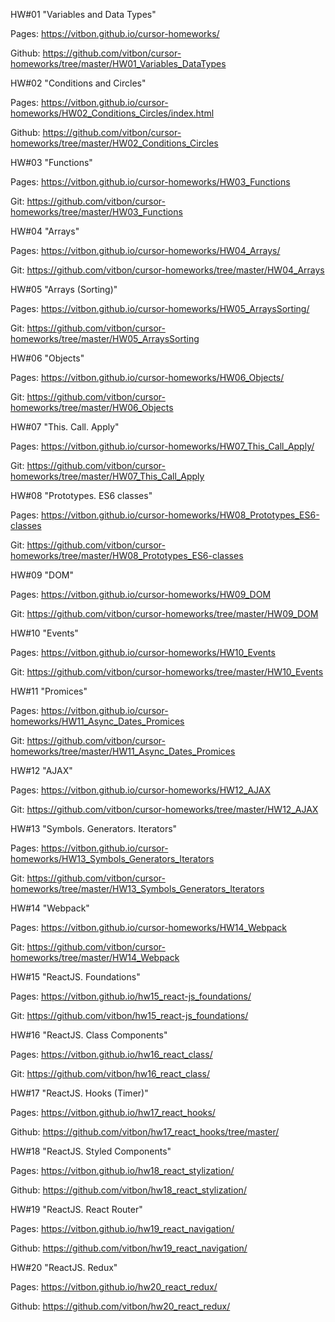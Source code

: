 HW#01 "Variables and Data Types"

Pages: https://vitbon.github.io/cursor-homeworks/

Github: https://github.com/vitbon/cursor-homeworks/tree/master/HW01_Variables_DataTypes

HW#02 "Conditions and Circles"

Pages: https://vitbon.github.io/cursor-homeworks/HW02_Conditions_Circles/index.html

Github: https://github.com/vitbon/cursor-homeworks/tree/master/HW02_Conditions_Circles

HW#03 "Functions"

Pages: https://vitbon.github.io/cursor-homeworks/HW03_Functions

Git: https://github.com/vitbon/cursor-homeworks/tree/master/HW03_Functions

HW#04 "Arrays"

Pages: https://vitbon.github.io/cursor-homeworks/HW04_Arrays/

Git: https://github.com/vitbon/cursor-homeworks/tree/master/HW04_Arrays

HW#05 "Arrays (Sorting)"

Pages: https://vitbon.github.io/cursor-homeworks/HW05_ArraysSorting/

Git: https://github.com/vitbon/cursor-homeworks/tree/master/HW05_ArraysSorting

HW#06 "Objects"

Pages: https://vitbon.github.io/cursor-homeworks/HW06_Objects/

Git: https://github.com/vitbon/cursor-homeworks/tree/master/HW06_Objects

HW#07 "This. Call. Apply"

Pages: https://vitbon.github.io/cursor-homeworks/HW07_This_Call_Apply/

Git: https://github.com/vitbon/cursor-homeworks/tree/master/HW07_This_Call_Apply

HW#08 "Prototypes. ES6 classes"

Pages: https://vitbon.github.io/cursor-homeworks/HW08_Prototypes_ES6-classes

Git: https://github.com/vitbon/cursor-homeworks/tree/master/HW08_Prototypes_ES6-classes

HW#09 "DOM"

Pages: https://vitbon.github.io/cursor-homeworks/HW09_DOM

Git: https://github.com/vitbon/cursor-homeworks/tree/master/HW09_DOM

HW#10 "Events"

Pages: https://vitbon.github.io/cursor-homeworks/HW10_Events

Git: https://github.com/vitbon/cursor-homeworks/tree/master/HW10_Events

HW#11 "Promices"

Pages: https://vitbon.github.io/cursor-homeworks/HW11_Async_Dates_Promices

Git: https://github.com/vitbon/cursor-homeworks/tree/master/HW11_Async_Dates_Promices

HW#12 "AJAX"

Pages: https://vitbon.github.io/cursor-homeworks/HW12_AJAX

Git: https://github.com/vitbon/cursor-homeworks/tree/master/HW12_AJAX

HW#13 "Symbols. Generators. Iterators"

Pages: https://vitbon.github.io/cursor-homeworks/HW13_Symbols_Generators_Iterators

Git: https://github.com/vitbon/cursor-homeworks/tree/master/HW13_Symbols_Generators_Iterators

HW#14 "Webpack"

Pages: https://vitbon.github.io/cursor-homeworks/HW14_Webpack

Git: https://github.com/vitbon/cursor-homeworks/tree/master/HW14_Webpack

HW#15 "ReactJS. Foundations"

Pages: https://vitbon.github.io/hw15_react-js_foundations/

Git: https://github.com/vitbon/hw15_react-js_foundations/

HW#16 "ReactJS. Class Components"

Pages: https://vitbon.github.io/hw16_react_class/

Git: https://github.com/vitbon/hw16_react_class/

HW#17 "ReactJS. Hooks (Timer)"

Pages: https://vitbon.github.io/hw17_react_hooks/

Github: https://github.com/vitbon/hw17_react_hooks/tree/master/

HW#18 "ReactJS. Styled Components"

Pages: https://vitbon.github.io/hw18_react_stylization/

Github: https://github.com/vitbon/hw18_react_stylization/

HW#19 "ReactJS. React Router"

Pages: https://vitbon.github.io/hw19_react_navigation/

Github: https://github.com/vitbon/hw19_react_navigation/

HW#20 "ReactJS. Redux"

Pages: https://vitbon.github.io/hw20_react_redux/

Github: https://github.com/vitbon/hw20_react_redux/